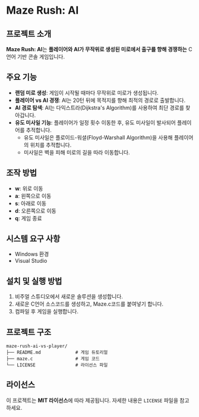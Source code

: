 #  Maze Rush: AI

##  프로젝트 소개
**Maze Rush: AI**는 **플레이어와 AI가 무작위로 생성된 미로에서 출구를 향해 경쟁하는** C 언어 기반 콘솔 게임입니다.

##  주요 기능
- **랜덤 미로 생성**: 게임이 시작될 때마다 무작위로 미로가 생성됩니다.
- **플레이어 vs AI 경쟁**: AI는 20턴 뒤에 목적지를 향해 최적의 경로로 출발합니다.
- **AI 경로 탐색**: AI는 다익스트라(Dijkstra's Algorithm)를 사용하여 최단 경로를 찾아갑니다.
- **유도 미사일 기능**: 플레이어가 일정 횟수 이동한 후, 유도 미사일이 발사되어 플레이어를 추적합니다.
  - 유도 미사일은 플로이드-워셜(Floyd-Warshall Algorithm)을 사용해 플레이어의 위치를 추적합니다.
  - 미사일은 벽을 피해 미로의 길을 따라 이동합니다.
  
##  조작 방법
- **w**: 위로 이동
- **a**: 왼쪽으로 이동
- **s**: 아래로 이동
- **d**: 오른쪽으로 이동
- **q**: 게임 종료

## 시스템 요구 사항
- Windows 환경
- Visual Studio

## 설치 및 실행 방법
1. 비주얼 스튜디오에서 새로운 솔루션을 생성합니다.
2. 새로운 C언어 소스코드를 생성하고, Maze.c코드를 붙여넣기 합니다.
3. 컴파일 후 게임을 실행합니다.

## 프로젝트 구조
```
maze-rush-ai-vs-player/
├── README.md             # 게임 듀토리얼
├── maze.c                # 게임 코드
└── LICENSE               # 라이선스 파일
```


## 라이선스
이 프로젝트는 **MIT 라이선스**에 따라 제공됩니다. 자세한 내용은 `LICENSE` 파일을 참고하세요.